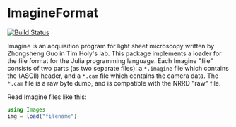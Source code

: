 # ImagineFormat

[![Build Status](https://travis-ci.org/timholy/ImagineFormat.jl.svg?branch=master)](https://travis-ci.org/timholy/ImagineFormat.jl)

Imagine is an acquisition program for light sheet microscopy written
by Zhongsheng Guo in Tim Holy's lab. This package implements a loader
for the file format for the Julia programming language. Each Imagine
"file" consists of two parts (as two separate files): a `*.imagine`
file which contains the (ASCII) header, and a `*.cam` file which
contains the camera data.  The `*.cam` file is a raw byte dump, and is
compatible with the NRRD "raw" file.

Read Imagine files like this:
```jl
using Images
img = load("filename")
```
